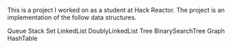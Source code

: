 This is a project I worked on as a student at Hack Reactor.  The project is an implementation of the follow data structures.

Queue
Stack
Set
LinkedList
DoublyLinkedList
Tree
BinarySearchTree
Graph
HashTable